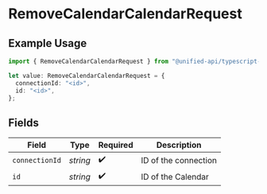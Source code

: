 # RemoveCalendarCalendarRequest

## Example Usage

```typescript
import { RemoveCalendarCalendarRequest } from "@unified-api/typescript-sdk/sdk/models/operations";

let value: RemoveCalendarCalendarRequest = {
  connectionId: "<id>",
  id: "<id>",
};
```

## Fields

| Field                | Type                 | Required             | Description          |
| -------------------- | -------------------- | -------------------- | -------------------- |
| `connectionId`       | *string*             | :heavy_check_mark:   | ID of the connection |
| `id`                 | *string*             | :heavy_check_mark:   | ID of the Calendar   |